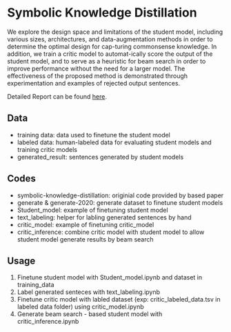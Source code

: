 # Symbolic Knowledge Distillation

We explore the design
space and limitations of the student model, including various sizes, architectures,
and data-augmentation methods in order to determine the optimal design for cap-turing commonsense knowledge. In addition, we train a critic model to automat-ically score the output of the student model, and to serve as a heuristic for beam search in order to improve performance without the need for a larger model. The effectiveness of the proposed method is demonstrated through experimentation
and examples of rejected output sentences.

Detailed Report can be found [here](https://drive.google.com/file/d/1c1nrO8gNJijDpsEuln4bZqALjriu60w7/view?usp=sharing).

## Data

- training data: data used to finetune the student model
- labeled data: human-labeled data for evaluating student models and training critic models
- generated_result: sentences generated by student models

## Codes

- symbolic-knowledge-distillation: originial code provided by based paper
- generate & generate-2020: generate dataset to finetune student models
- Student_model: example of finetuning student model
- text_labeling: helper for labling generated sentences by hand
- critic_model: example of finetuning critic_model
- critic_inference: combine critic model with student model to allow student model generate results by beam search

## Usage

1. Finetune student model with Student_model.ipynb and dataset in training_data
2. Label generated senteces with text_labeling.ipynb
3. Finetune critic model with labled dataset (exp: critic_labeled_data.tsv in labeled data folder) using critic_model.ipynb
4. Generate beam search - based student model with critic_inference.ipynb